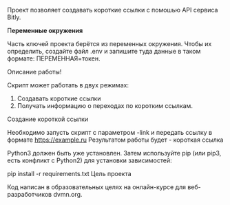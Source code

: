 Проект позволяет создавать короткие ссылки с помошью API сервиса Bitly.

П**еременные окружения**

Часть ключей проекта берётся из переменных окружения. Чтобы их определить, создайте файл .env и запишите туда данные в таком формате: ПЕРЕМЕННАЯ=токен.


Описание работы!

Скрипт может работать в двух режимах:
1. Создавать короткие ссылки
2. Получать информацию о переходах по коротким ссылкам.

Создание короткой ссылки

Необходимо запусть скрипт с параметром -link и передать ссылку в формате https://example.ru
Результатом работы будет - короткая ссылка


Python3 должен быть уже установлен. Затем используйте pip (или pip3, есть конфликт с Python2) для установки зависимостей:

pip install -r requirements.txt
Цель проекта

Код написан в образовательных целях на онлайн-курсе для веб-разработчиков dvmn.org.
